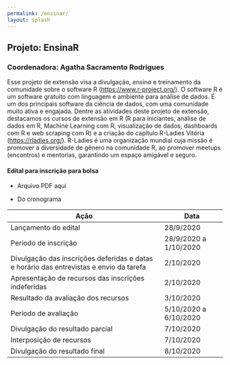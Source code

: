 ```yaml
---
permalink: /ensinar/
layout: splash
---
```


## Projeto: EnsinaR

### Coordenadora: Agatha Sacramento Rodrigues

Esse projeto de extensão visa a divulgação, ensino e treinamento da comunidade sobre o software R (https://www.r-project.org/). O software R é um software gratuito com linguagem e ambiente para análise de dados. É um dos principais software da ciência de dados, com uma comunidade muito ativa e engajada. Dentre as atividades deste projeto de extensão, destacamos os cursos de extensão em R (R para iniciantes, análise de dados em R, Machine Learning com R, visualização de dados, dashboards com R e web scraping com R) e a criação do capítulo R-Ladies Vitória (https://rladies.org/). R-Ladies é uma organização mundial cuja missão é promover a diversidade de gênero na comunidade R, ao promover meetups (encontros) e mentorias, garantindo um espaço amigável e seguro.


#### Edital para inscrição para bolsa

- Arquivo PDF aqui

- Do cronograma

| Ação | Data |
| --- | --- |
| Lançamento do edital | 28/9/2020 |
| Período de inscrição | 28/9/2020 a 1/10/2020 |
| Divulgação das inscrições deferidas e datas e horário das entrevistas e envio da tarefa | 2/10/2020 |
| Apresentação de recursos das inscrições indeferidas | 2/10/2020 |
| Resultado da avaliação dos recursos | 3/10/2020 |
| Período de avaliação | 5/10/2020 a 6/10/2020 |
| Divulgação do resultado parcial | 7/10/2020 |
| Interposição de recursos | 7/10/2020 | 
| Divulgação do resultado final | 8/10/2020 |
